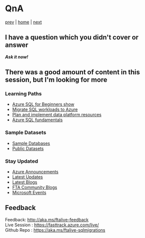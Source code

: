 # QnA

[prev](./postmigration.md) | [home](./readme.md)  | [next](./advancedtopics.md)

## I have a question which you didn't cover or answer

**_Ask it now!_**

## There was a good amount of content in this session, but I'm looking for more

### Learning Paths

- [Azure SQL for Beginners show](https://docs.microsoft.com/shows/azure-sql-for-beginners/)
- [Migrate SQL workloads to Azure](https://docs.microsoft.com/learn/paths/migrate-sql-workloads-azure/)
- [Plan and implement data platform resources](https://docs.microsoft.com/learn/paths/plan-implement-data-platform-resources/)
- [Azure SQL fundamentals](https://docs.microsoft.com/learn/paths/azure-sql-fundamentals/)

### Sample Datasets

- [Sample Databases](https://docs.microsoft.com/sql/samples/sql-samples-where-are?view=sql-server-ver16)
- [Public Datasets](https://docs.microsoft.com/azure/azure-sql/public-data-sets?view=azuresql)

### Stay Updated

- [Azure Announcements](https://azure.microsoft.com/blog/topics/announcements/)
- [Latest Updates](https://azure.microsoft.com/updates/)
- [Latest Blogs](https://azure.microsoft.com/blog/)
- [FTA Community Blogs](https://techcommunity.microsoft.com/t5/custom/page/page-id/Blogs)
- [Microsoft Events](https://events.microsoft.com/?timeperiod=next30Days&isSharedInLocalViewMode=true&country=India&language=English)

## Feedback

Feedback: http://aka.ms/ftalive-feedback </br>
Live Session : https://fasttrack.azure.com/live/ </br>
Github Repo : https://aka.ms/ftalive-sqlmigrations
